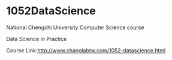 # 1052DataScience
National Chengchi University Computer Science course

Data Science in Practice

Course Link:http://www.changlabtw.com/1052-datascience.html
